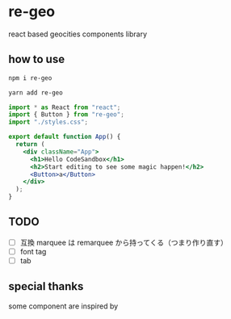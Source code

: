 # re-geo

react based geocities components library


## how to use

```sh
npm i re-geo

yarn add re-geo
```

```jsx
import * as React from "react";
import { Button } from "re-geo";
import "./styles.css";

export default function App() {
  return (
    <div className="App">
      <h1>Hello CodeSandbox</h1>
      <h2>Start editing to see some magic happen!</h2>
      <Button>a</Button>
    </div>
  );
}
```

## TODO



- [ ] 互換 marquee は remarquee から持ってくる（つまり作り直す）
- [ ] font tag
- [ ] tab

## special thanks

some component are inspired by 
